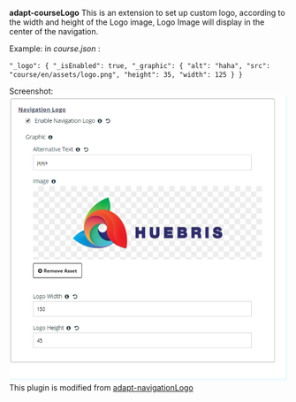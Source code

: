 
**adapt-courseLogo**
This is an extension to set up custom logo, according to the width and height of the Logo image, Logo Image will display in the center of the navigation.

Example: in *course.json* : 

    "_logo": { "_isEnabled": true, "_graphic": { "alt": "haha", "src": "course/en/assets/logo.png", "height": 35, "width": 125 } }

Screenshot:
![enter image description here](https://github.com/uyghurbeg/adapt-courseLogo/blob/master/screenshot.png?raw=true)
This plugin is modified from [adapt-navigationLogo](https://github.com/cgkineo/adapt-navigationLogo)
